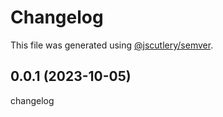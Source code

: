 # Changelog

This file was generated using [@jscutlery/semver](https://github.com/jscutlery/semver).

## 0.0.1 (2023-10-05)
changelog 
